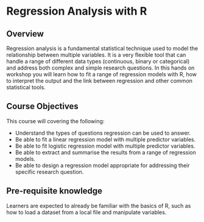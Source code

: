 # Regression Analysis with R

## Overview
Regression analysis is a fundamental statistical technique used to model the relationship between multiple variables. It is a very flexible tool that can handle a range of different data types (continuous, binary or categorical) and address both complex and simple research questions. In this hands on workshop you will learn how to fit a range of regression models with R, how to interpret the output and the link between regression and other common statistical tools.

## Course Objectives
This course will covering the following:

- Understand the types of questions regression can be used to answer.
- Be able to fit a linear regression model with multiple predictor variables.
- Be able to fit logistic regression model with multiple predictor variables.
- Be able to extract and summarise the results from a range of regression models.
- Be able to design a regression model appropriate for addressing their specific research question.

## Pre-requisite knowledge

Learners are expected to already be familiar with the basics of R, such as how to load a dataset from a local file and manipulate variables.